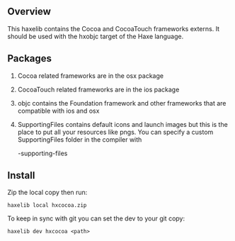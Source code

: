 ## Overview

This haxelib contains the Cocoa and CocoaTouch frameworks externs.
It should be used with the hxobjc target of the Haxe language.

## Packages

 1. Cocoa related frameworks are in the osx package

 2. CocoaTouch related frameworks are in the ios package

 3. objc contains the Foundation framework and other frameworks that are compatible with ios and osx

 4. SupportingFiles contains default icons and launch images but this is the place to put all your resources like pngs. You can specify a custom SupportingFiles folder in the compiler with 
	
	-supporting-files <path>


## Install

Zip the local copy then run:

	haxelib local hxcocoa.zip

To keep in sync with git you can set the dev to your git copy:

	haxelib dev hxcocoa <path>

